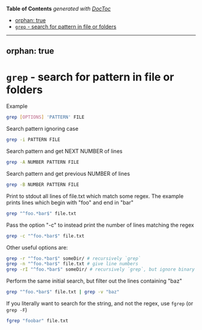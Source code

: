 <!-- START doctoc generated TOC please keep comment here to allow auto update -->
<!-- DON'T EDIT THIS SECTION, INSTEAD RE-RUN doctoc TO UPDATE -->
**Table of Contents**  *generated with [DocToc](https://github.com/thlorenz/doctoc)*

  - [orphan: true](#orphan-true)
- [`grep` - search for pattern in file or folders](#grep---search-for-pattern-in-file-or-folders)

<!-- END doctoc generated TOC please keep comment here to allow auto update -->

---
orphan: true
---

# `grep` - search for pattern in file or folders

Example

```bash
grep [OPTIONS] 'PATTERN' FILE
```

Search pattern ignoring case

```bash
grep -i PATTERN FILE
```

Search pattern and get NEXT NUMBER of lines

```bash
grep -A NUMBER PATTERN FILE
```

Search pattern and get previous NUMBER of  lines

```bash
grep -B NUMBER PATTERN FILE
```

Print to stdout all lines of file.txt which match some regex. The example prints lines which begin with "foo" and end in "bar"

```bash
grep "^foo.*bar$" file.txt
```

Pass the option "-c" to instead print the number of lines matching the regex

```bash
grep -c "^foo.*bar$" file.txt
```

Other useful options are:

```bash
grep -r "^foo.*bar$" someDir/ # recursively `grep`
grep -n "^foo.*bar$" file.txt # give line numbers
grep -rI "^foo.*bar$" someDir/ # recursively `grep`, but ignore binary files
```

Perform the same initial search, but filter out the lines containing "baz"

```bash
grep "^foo.*bar$" file.txt | grep -v "baz"
```

If you literally want to search for the string, and not the regex, use `fgrep` (or `grep -F`)

```bash
fgrep "foobar" file.txt
```
